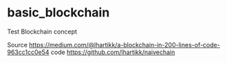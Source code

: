 # basic_blockchain
Test Blockchain concept

Source
 https://medium.com/@lhartikk/a-blockchain-in-200-lines-of-code-963cc1cc0e54
code
https://github.com/lhartikk/naivechain
